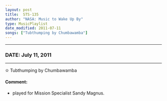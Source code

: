 ```yaml
---
layout: post
title:  STS-135
author: "NASA: Music to Wake Up By"
type: MusicPlaylist
date_modified: 2011-07-11
songs: ["Tubthumping by Chumbawamba"]
---
```


----
### DATE: July 11, 2011
----
✫ Tubthumping by Chumbawamba

#### Comment:
* played for Mission Specialist Sandy Magnus.



<br/>
<center>
	<a target="_blank"
	   href="https://twitter.com/intent/tweet?hashtags=Space,NASA,Playlist,NASAWakeupCalls,SpaceProgram&text={{ page.author}}, '{{ page.songs.first }}' {{ page.title }}, {{ page.date | date: '%B %d, %Y' }}. {{ site.url }}{{ page.url }} @nasawakeupcalls">
	   <i class="fab fa-twitter" alt="Tweet this page" style="font-size: 1.3em;"></i>
	</a>
	&nbsp; 	<i class="fas fa-user-astronaut" style="font-size: 1.5em;"></i> &nbsp;
    <a type="amzn" search="'Tubthumping by Chumbawamba'" category="popular music">
        <i class="fab fa-amazon" style="font-size: 1.3em;"></i>
    </a>
</center>
